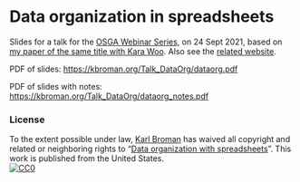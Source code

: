 # Data organization in spreadsheets

Slides for a talk for the [OSGA Webinar Series](https://opar.io/training/osga-webinar-series-2020.html),
on 24 Sept 2021,
based on [my paper of the same title with Kara Woo](https://doi.org/gdz6cm).
Also see the [related website](https://kbroman.org/dataorg).

PDF of slides: <https://kbroman.org/Talk_DataOrg/dataorg.pdf>

PDF of slides with notes: <https://kbroman.org/Talk_DataOrg/dataorg_notes.pdf>

### License

To the extent possible under law,
[Karl Broman](http://github.com/kbroman) has waived all copyright and
related or neighboring rights to
&ldquo;[Data organization with spreadsheets](https://github.com/kbroman/Talk_DataOrg)&rdquo;.
This work is published from the United States.
<br/>
[![CC0](http://i.creativecommons.org/p/zero/1.0/88x31.png)](http://creativecommons.org/publicdomain/zero/1.0/)
